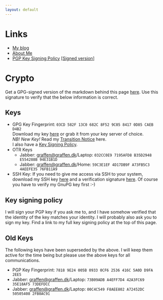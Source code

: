 ```yaml
---
layout: default
---
```


# Links

* [My blog](https://blog.graffen.dk)
* [About Me](https://about.me/graffen)
* [PGP Key Signing Policy](/keysigning/policy/) [[Signed version]](/keysigning/policy/index.md.asc)

# Crypto
Get a GPG-signed version of the markdown behind this page [here](index.md.asc). Use this signature to verify that 
the below information is correct.

## Keys

* GPG Key Fingerprint: `03CD 582F 13C0 682C 8F52 9C05 8417 0D85 CAEB D4B2`  
Download my key [here](graffen.asc) or grab it from your key server of choice.  
*NB! New Key!* Read my [Transition Notice](/transition-notice.html) here.  
I also have a [Key Signing Policy](/keysigning/policy/).
* OTR Keys
  * Jabber: graffen@graffen.dk/Laptop: `032CC0E9 7195AFD8 B35D2948 E554288B 94E31B1D`
  * Jabber: graffen@graffen.dk/Home: `59C3E1EF 4D17DB9F A73FB5C3 4AEEFE35 76FB11A9`
* SSH Key: If you need to give me access via SSH to your system, download my SSH key [here](graffen-ssh-key.txt) and a verification signature [here](graffen-ssh-key.txt.asc). Of course you have to verify my GnuPG key first :-)  

## Key signing policy
I will sign your PGP key if you ask me to, and I have somehow verified that the identity of the key matches your
identity. I will probably also ask you to sign my key. Find a link to my full key signing policy at the top of this page. 

## Old Keys
The following keys have been superseded by the above. I will keep them active for the time being but please use the above keys for all communications.

* PGP Key Fingerprint: `7818 9E24 005B 0933 0CF6 2536 416C 5A0D D9FA 2EE5`  
* Jabber: graffen@graffen.dk/Laptop: `73B09ADB A4EFF7D4 42A3FC69 35E18AF5 73DEFDCC`
* Jabber: graffen@graffen.dk/Laptop: `00C4C549 F8AEE802 A72452DC 50505408 2FB0AC91`